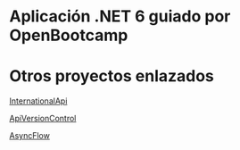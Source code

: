 # Aplicación .NET 6 guiado por OpenBootcamp


# Otros proyectos enlazados
[InternationalApi](https://github.com/MCornejoDev/NetOpenBootCampInternacionalization)

[ApiVersionControl](https://github.com/MCornejoDev/NetOpenBootCampVersioning)

[AsyncFlow](https://github.com/MCornejoDev/NetOpenBootCampAsyncFlow)